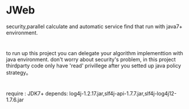 # JWeb
security,parallel calculate and automatic service find that run with java7+ environment.
#
to run up this project you can delegate your algorithm implementtion with java environment.
don't worry about security's problem, in this project thirdparty code only have 'read' privillege 
after you setted up java policy strategy。
#

require : JDK7+
depends: 
log4j-1.2.17.jar,slf4j-api-1.7.7.jar,slf4j-log4j12-1.7.6.jar
